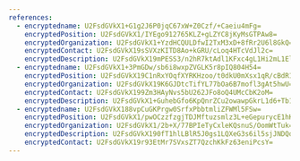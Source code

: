 ```yaml
---
references:
  - encryptedname: U2FsdGVkX1+G1g2J6P0jqC67xW+Z0Czf/+Caeiu4mFg=
    encryptedPosition: U2FsdGVkX1/IYEgo912765KLZ+gLZYC8jKyMsGTPAw8=
    encryptedOrganization: U2FsdGVkX1+YzdHCQULDfwI2TxM3xD+8fRr2U6l8GkQ=
    encryptedContact: U2FsdGVkX19sSVXzKITD8Ao+kGRU/cLoq4HTcVdJl2c=
    encryptedDescription: U2FsdGVkX19mPESS3/n2hR7ktAdl1KFxc4gL1Hi2mL1Elv0EvGJtsbqdCkqQ0dFJstLJ2UheqXkwbVzzPcILK19ChRagCYquUH2otUcZQdlLZRzbYbvtP7n4UjGXXoDtGNOK4t819jKflmbYPEAdWX1DtKO+tZu0BrOXIow+RFsweYb5fFo6giGi1pkcpFYzq3bB8jMdRjM4mGVKpAsun1UoZs+dCM2p51RQFKzw3UQ=
  - encryptedname: U2FsdGVkX1+3PmGDw/sb6i8wxpZVGLK5r8pIQ804H54=
    encryptedPosition: U2FsdGVkX19C1nRxYOqfXYRKHzoo/t0dkU0mXsx1qR/cBdR1la1iOAqYj4NmTrAz
    encryptedOrganization: U2FsdGVkX19K6GJDtcTifYL77bOa6B7mofl3gAt5hwU=
    encryptedContact: U2FsdGVkX199Zm3HAyNvs5bU262JFo8oQ4UMcCbK2oM=
    encryptedDescription: U2FsdGVkX1+GuhebGfo6KpQnrZCu2owawpGkrL1d6+Tb1tssCoJ4ssDmpyNfmjPZUYeZ+do8rCAbpePmnmJ+ejf7dZ+DvZ/J1iqfOv8b+xE13R5jO8fZo3YQZXyQYrqoK8H+EOwqgQKlbWotj+ZNJ0KhIV8FI0BGXEfCxFR7rsaTMK96fBVlqOT0RSBHAH066xv6p4+uJH32sXDJp1NpUl8PnWqeo8kkyaHvMxptrQVhajo90NNviITQHmGHQOQFvOOGVEcmR+V4pEsUT+oGK+gsL9/ON8srx8ha5yGBSRE=
  - encryptedname: U2FsdGVkX188vpCuGKPrgw0SrfxPbbtmliZFWMl5FSw=
    encryptedPosition: U2FsdGVkX1/pwOCzzfzgjTDJMftuzsmlz3L+eGepurycE1hK9r8Y+ghBsYMDT3un
    encryptedOrganization: U2FsdGVkX1/2b+X/77BPIeTyCxleKQsnuS/OomWtTuk=
    encryptedDescription: U2FsdGVkX190fT1hlLBlR5J0gs1LQXeG3s6il5sjJNDQqn5ZJCf3vqjO5zy4/wRdvy0Tx+NOrD78Cje/iD3AMKA1ldI3TFgyaSFsadeJftH9HNCkO+turMJjHGxRFeOHMEubwTko8+sBUWJWyGzJ+RRc4hEHmJMtmvsc27GFQdn98bmAMcCyzXwCVgsFkjcRkf+mXJgvoWLjpx3ORRdVXtReUUkjytV9FECiYTv0go2tb5tft796hSGQK6xJl9L3UzGWGVc+Uw2QfiVHOA6CKZ7I5hDrHNlnuIC5JvQIdKqfXZA99mkMmJ34NTRpVRurHK/uRmDJQYz1ut7S7uYzlzjQChglBvdJlL/u4AmNKSne83Or2J9aSWp4JBFRw5CKj0QIRJmW5mouWFe97Xt5Ug==
    encryptedContact: U2FsdGVkX19r93EtMr7SVxsZT7QzchKkFz63eniPcsY=
---
```

